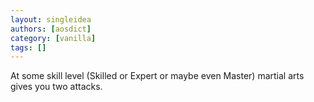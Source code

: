 ```yaml
---
layout: singleidea
authors: [aosdict]
category: [vanilla]
tags: []
---
```

At some skill level (Skilled or Expert or maybe even Master) martial arts gives you two attacks.
